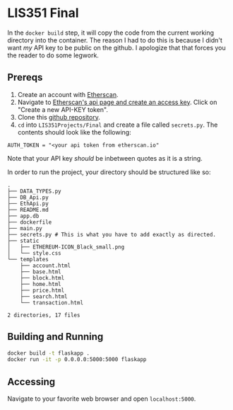 # LIS351 Final
In the `docker build` step, it will copy the code from the current working directory into the container. 
The reason I had to do this is because I didn't want *my* API key to be public on the github.
I apologize that that forces you the reader to do some legwork. 
## Prereqs
1. Create an account with [Etherscan](https://etherscan.io/register).
2. Navigate to [Etherscan's api page and create an access key](https://etherscan.io/myapikey).
Click on "Create a new API-KEY token".
3. Clone this [github repository](https://github.com/ekivolowitz/LIS351Projects).
4. `cd` into `LIS351Projects/Final` and create a file called `secrets.py`. The contents should look like the following:
```python3
AUTH_TOKEN = "<your api token from etherscan.io"
```
Note that your API key *should* be inbetween quotes as it is a string.

In order to run the project, your directory should be structured like so:
```
.
├── DATA_TYPES.py
├── DB_Api.py
├── EthApi.py
├── README.md
├── app.db
├── dockerfile
├── main.py
├── secrets.py # This is what you have to add exactly as directed.
├── static
│   ├── ETHEREUM-ICON_Black_small.png
│   └── style.css
└── templates
    ├── account.html
    ├── base.html
    ├── block.html
    ├── home.html
    ├── price.html
    ├── search.html
    └── transaction.html

2 directories, 17 files

```
## Building and Running
```bash
docker build -t flaskapp .
docker run -it -p 0.0.0.0:5000:5000 flaskapp
```

## Accessing
Navigate to your favorite web browser and open `localhost:5000`.
